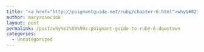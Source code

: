 ```yaml
---
title: '<a href="http://poignantguide.net/ruby/chapter-6.html">why&#8217;s (poignant) guide to ruby :: 6. Downtown</a>'
author: maryrosecook
layout: post
permalink: /post/why%e2%80%99s-poignant-guide-to-ruby-6-downtown
categories:
  - Uncategorized
---
```

